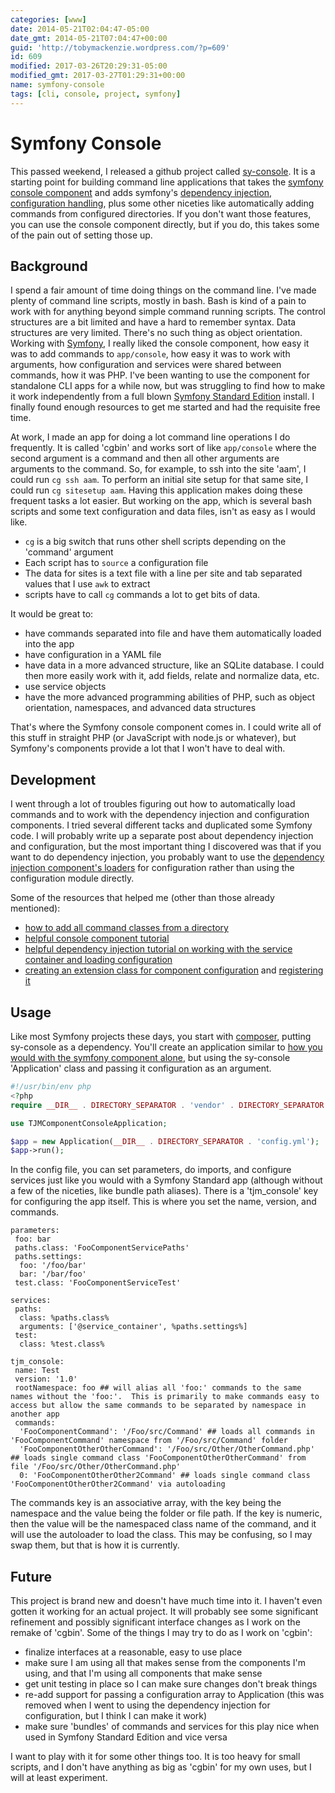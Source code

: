 ```yaml
---
categories: [www]
date: 2014-05-21T02:04:47-05:00
date_gmt: 2014-05-21T07:04:47+00:00
guid: 'http://tobymackenzie.wordpress.com/?p=609'
id: 609
modified: 2017-03-26T20:29:31-05:00
modified_gmt: 2017-03-27T01:29:31+00:00
name: symfony-console
tags: [cli, console, project, symfony]
---
```


Symfony Console
===============

This passed weekend, I released a github project called [sy-console](https://github.com/tobymackenzie/sy-console).  It is a starting point for building command line applications that takes the [symfony console component](http://symfony.com/doc/current/components/console/index.html) and adds symfony's [dependency injection](http://symfony.com/doc/current/components/dependency_injection/index.html), [configuration handling](http://symfony.com/doc/current/components/config/index.html), plus some other niceties like automatically adding commands from configured directories.  If you don't want those features, you can use the console component directly, but if you do, this takes some of the pain out of setting those up.

Background
----------

I spend a fair amount of time doing things on the command line.  I've made plenty of command line scripts, mostly in bash.  Bash is kind of a pain to work with for anything beyond simple command running scripts.  The control structures are a bit limited and have a hard to remember syntax.  Data structures are very limited.  There's no such thing as object orientation.  Working with [Symfony](http://symfony.com), I really liked the console component, how easy it was to add commands to `app/console`, how easy it was to work with arguments, how configuration and services were shared between commands, how it was PHP.  I've been wanting to use the component for standalone CLI apps for a while now, but was struggling to find how to make it work independently from a full blown [Symfony Standard Edition](https://github.com/symfony/symfony-standard) install.  I finally found enough resources to get me started and had the requisite free time.

<!--more-->

At work, I made an app for doing a lot command line operations I do frequently.  It is called 'cgbin' and works sort of like `app/console` where the second argument is a command and then all other arguments are arguments to the command.  So, for example, to ssh into the site 'aam', I could run `cg ssh aam`.  To perform an initial site setup for that same site, I could run `cg sitesetup aam`.  Having this application makes doing these frequent tasks a lot easier.  But working on the app, which is several bash scripts and some text configuration and data files, isn't as easy as I would like.

- `cg` is a big switch that runs other shell scripts depending on the 'command' argument
- Each script has to `source` a configuration file
- The data for sites is a text file with a line per site and tab separated values that I use `awk` to extract
- scripts have to call `cg` commands a lot to get bits of data.

It would be great to:

- have commands separated into file and have them automatically loaded into the app
- have configuration in a YAML file
- have data in a more advanced structure, like an SQLite database.  I could then more easily work with it, add fields, relate and normalize data, etc.
- use service objects 
- have the more advanced programming abilities of PHP, such as object orientation, namespaces, and advanced data structures

That's where the Symfony console component comes in.  I could write all of this stuff in straight PHP (or JavaScript with node.js or whatever), but Symfony's components provide a lot that I won't have to deal with.

Development
-----------

I went through a lot of troubles figuring out how to automatically load commands and to work with the dependency injection and configuration components.  I tried several different tacks and duplicated some Symfony code.  I will probably write up a separate post about dependency injection and configuration, but the most important thing I discovered was that if you want to do dependency injection, you probably want to use the [dependency injection component's loaders](http://symfony.com/doc/current/components/dependency_injection/introduction.html#setting-up-the-container-with-configuration-files) for configuration rather than using the configuration module directly.

Some of the resources that helped me (other than those already mentioned):

- [how to add all command classes from a directory](http://stackoverflow.com/questions/21281291/instantiating-all-classes-in-directory/22411420#22411420)
- [helpful console component tutorial](http://gnugat.github.io/2014/04/09/sf2-console-component-by-example.html)
- [helpful dependency injection tutorial on working with the service container and loading configuration](http://gnugat.github.io/2014/01/29/sf2-di-component-by-example.html)
- [creating an extension class for component configuration](http://symfony.com/doc/current/cookbook/bundles/extension.html#creating-an-extension-class) and [registering it](http://symfony.com/doc/current/cookbook/bundles/extension.html#manually-registering-an-extension-class)

Usage
-----

Like most Symfony projects these days, you start with [composer](https://getcomposer.org/), putting sy-console as a dependency.  You'll create an application similar to [how you would with the symfony component alone](http://symfony.com/doc/current/components/console/introduction.html#creating-a-basic-command), but using the sy-console 'Application' class and passing it configuration as an argument.

``` php
#!/usr/bin/env php
<?php
require __DIR__ . DIRECTORY_SEPARATOR . 'vendor' . DIRECTORY_SEPARATOR . 'autoload.php';

use TJMComponentConsoleApplication;

$app = new Application(__DIR__ . DIRECTORY_SEPARATOR . 'config.yml');
$app->run();
```

In the config file, you can set parameters, do imports, and configure services just like you would with a Symfony Standard app (although without a few of the niceties, like bundle path aliases).  There is a 'tjm_console' key for configuring the app itself.  This is where you set the name, version, and commands.

```
parameters:
 foo: bar
 paths.class: 'FooComponentServicePaths'
 paths.settings:
  foo: '/foo/bar'
  bar: '/bar/foo'
 test.class: 'FooComponentServiceTest'

services:
 paths:
  class: %paths.class%
  arguments: ['@service_container', %paths.settings%]
 test:
  class: %test.class%

tjm_console:
 name: Test
 version: '1.0'
 rootNamespace: foo ## will alias all 'foo:' commands to the same names without the 'foo:'.  This is primarily to make commands easy to access but allow the same commands to be separated by namespace in another app
 commands:
  'FooComponentCommand': '/Foo/src/Command' ## loads all commands in 'FooComponentCommand' namespace from '/Foo/src/Command' folder
  'FooComponentOtherOtherCommand': '/Foo/src/Other/OtherCommand.php' ## loads single command class 'FooComponentOtherOtherCommand' from file '/Foo/src/Other/OtherCommand.php'
  0: 'FooComponentOtherOther2Command' ## loads single command class 'FooComponentOtherOther2Command' via autoloading
```

The commands key is an associative array, with the key being the namespace and the value being the folder or file path.  If the key is numeric, then the value will be the namespaced class name of the command, and it will use the autoloader to load the class.  This may be confusing, so I may swap them, but that is how it is currently.

Future
------

This project is brand new and doesn't have much time into it.  I haven't even gotten it working for an actual project.  It will probably see some significant refinement and possibly significant interface changes as I work on the remake of 'cgbin'.  Some of the things I may try to do as I work on 'cgbin':

- finalize interfaces at a reasonable, easy to use place
- make sure I am using all that makes sense from the components I'm using, and that I'm using all components that make sense
- get unit testing in place so I can make sure changes don't break things
- re-add support for passing a configuration array to Application (this was removed when I went to using the dependency injection for configuration, but I think I can make it work)
- make sure 'bundles' of commands and services for this play nice when used in Symfony Standard Edition and vice versa

I want to play with it for some other things too.  It is too heavy for small scripts, and I don't have anything as big as 'cgbin' for my own uses, but I will at least experiment.
